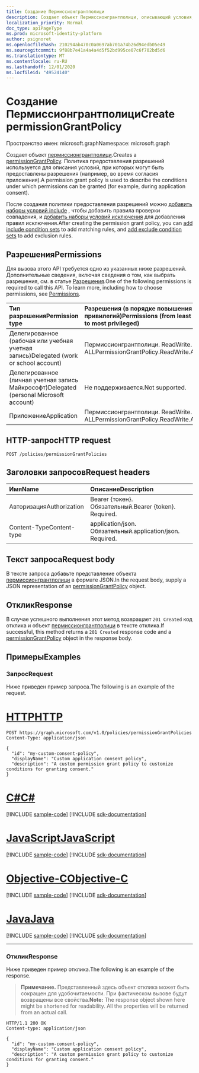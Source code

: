 ```yaml
---
title: Создание Пермиссионгрантполици
description: Создает объект Пермиссионгрантполици, описывающий условия, при которых могут быть предоставлены разрешения.
localization_priority: Normal
doc_type: apiPageType
ms.prod: microsoft-identity-platform
author: psignoret
ms.openlocfilehash: 210294ab470c0a0697ab701a74b26d94edb05e49
ms.sourcegitcommit: 9f88b7e41a4a4a4d5f52bd995ce07c6f702bd5d6
ms.translationtype: MT
ms.contentlocale: ru-RU
ms.lasthandoff: 12/01/2020
ms.locfileid: "49524140"
---
```

# <a name="create-permissiongrantpolicy"></a><span data-ttu-id="b28e4-103">Создание Пермиссионгрантполици</span><span class="sxs-lookup"><span data-stu-id="b28e4-103">Create permissionGrantPolicy</span></span>

<span data-ttu-id="b28e4-104">Пространство имен: microsoft.graph</span><span class="sxs-lookup"><span data-stu-id="b28e4-104">Namespace: microsoft.graph</span></span>

<span data-ttu-id="b28e4-105">Создает объект [пермиссионгрантполици](../resources/permissiongrantpolicy.md).</span><span class="sxs-lookup"><span data-stu-id="b28e4-105">Creates a [permissionGrantPolicy](../resources/permissiongrantpolicy.md).</span></span> <span data-ttu-id="b28e4-106">Политика предоставления разрешений используется для описания условий, при которых могут быть предоставлены разрешения (например, во время согласия приложения).</span><span class="sxs-lookup"><span data-stu-id="b28e4-106">A permission grant policy is used to describe the conditions under which permissions can be granted (for example, during application consent).</span></span>

<span data-ttu-id="b28e4-107">После создания политики предоставления разрешений можно [добавить наборы условий include](permissiongrantpolicy-post-includes.md) , чтобы добавить правила проверки совпадения, и [добавить наборы условий исключения](permissiongrantpolicy-post-excludes.md) для добавления правил исключения.</span><span class="sxs-lookup"><span data-stu-id="b28e4-107">After creating the permission grant policy, you can [add include condition sets](permissiongrantpolicy-post-includes.md) to add matching rules, and [add exclude condition sets](permissiongrantpolicy-post-excludes.md) to add exclusion rules.</span></span>

## <a name="permissions"></a><span data-ttu-id="b28e4-108">Разрешения</span><span class="sxs-lookup"><span data-stu-id="b28e4-108">Permissions</span></span>

<span data-ttu-id="b28e4-p102">Для вызова этого API требуется одно из указанных ниже разрешений. Дополнительные сведения, включая сведения о том, как выбрать разрешения, см. в статье [Разрешения](/graph/permissions-reference).</span><span class="sxs-lookup"><span data-stu-id="b28e4-p102">One of the following permissions is required to call this API. To learn more, including how to choose permissions, see [Permissions](/graph/permissions-reference).</span></span>

|<span data-ttu-id="b28e4-111">Тип разрешения</span><span class="sxs-lookup"><span data-stu-id="b28e4-111">Permission type</span></span>      | <span data-ttu-id="b28e4-112">Разрешения (в порядке повышения привилегий)</span><span class="sxs-lookup"><span data-stu-id="b28e4-112">Permissions (from least to most privileged)</span></span>              |
|:--------------------|:---------------------------------------------------------|
|<span data-ttu-id="b28e4-113">Делегированное (рабочая или учебная учетная запись)</span><span class="sxs-lookup"><span data-stu-id="b28e4-113">Delegated (work or school account)</span></span> | <span data-ttu-id="b28e4-114">Пермиссионгрантполици. ReadWrite. ALL</span><span class="sxs-lookup"><span data-stu-id="b28e4-114">PermissionGrantPolicy.ReadWrite.All</span></span> |
|<span data-ttu-id="b28e4-115">Делегированное (личная учетная запись Майкрософт)</span><span class="sxs-lookup"><span data-stu-id="b28e4-115">Delegated (personal Microsoft account)</span></span> | <span data-ttu-id="b28e4-116">Не поддерживается.</span><span class="sxs-lookup"><span data-stu-id="b28e4-116">Not supported.</span></span>    |
|<span data-ttu-id="b28e4-117">Приложение</span><span class="sxs-lookup"><span data-stu-id="b28e4-117">Application</span></span> | <span data-ttu-id="b28e4-118">Пермиссионгрантполици. ReadWrite. ALL</span><span class="sxs-lookup"><span data-stu-id="b28e4-118">PermissionGrantPolicy.ReadWrite.All</span></span> |

## <a name="http-request"></a><span data-ttu-id="b28e4-119">HTTP-запрос</span><span class="sxs-lookup"><span data-stu-id="b28e4-119">HTTP request</span></span>

<!-- { "blockType": "ignored" } -->
```http
POST /policies/permissionGrantPolicies
```

## <a name="request-headers"></a><span data-ttu-id="b28e4-120">Заголовки запросов</span><span class="sxs-lookup"><span data-stu-id="b28e4-120">Request headers</span></span>

| <span data-ttu-id="b28e4-121">Имя</span><span class="sxs-lookup"><span data-stu-id="b28e4-121">Name</span></span>       | <span data-ttu-id="b28e4-122">Описание</span><span class="sxs-lookup"><span data-stu-id="b28e4-122">Description</span></span>|
|:-----------|:----------|
| <span data-ttu-id="b28e4-123">Авторизация</span><span class="sxs-lookup"><span data-stu-id="b28e4-123">Authorization</span></span> | <span data-ttu-id="b28e4-p103">Bearer {токен}. Обязательный.</span><span class="sxs-lookup"><span data-stu-id="b28e4-p103">Bearer {token}. Required.</span></span>  |
| <span data-ttu-id="b28e4-126">Content-Type</span><span class="sxs-lookup"><span data-stu-id="b28e4-126">Content-type</span></span> | <span data-ttu-id="b28e4-p104">application/json. Обязательный.</span><span class="sxs-lookup"><span data-stu-id="b28e4-p104">application/json. Required.</span></span> |

## <a name="request-body"></a><span data-ttu-id="b28e4-129">Текст запроса</span><span class="sxs-lookup"><span data-stu-id="b28e4-129">Request body</span></span>

<span data-ttu-id="b28e4-130">В тексте запроса добавьте представление объекта [пермиссионгрантполици](../resources/permissiongrantpolicy.md) в формате JSON.</span><span class="sxs-lookup"><span data-stu-id="b28e4-130">In the request body, supply a JSON representation of an [permissionGrantPolicy](../resources/permissiongrantpolicy.md) object.</span></span>

## <a name="response"></a><span data-ttu-id="b28e4-131">Отклик</span><span class="sxs-lookup"><span data-stu-id="b28e4-131">Response</span></span>

<span data-ttu-id="b28e4-132">В случае успешного выполнения этот метод возвращает `201 Created` код отклика и объект [пермиссионгрантполици](../resources/permissiongrantpolicy.md) в тексте отклика.</span><span class="sxs-lookup"><span data-stu-id="b28e4-132">If successful, this method returns a `201 Created` response code and a [permissionGrantPolicy](../resources/permissiongrantpolicy.md) object in the response body.</span></span>

## <a name="examples"></a><span data-ttu-id="b28e4-133">Примеры</span><span class="sxs-lookup"><span data-stu-id="b28e4-133">Examples</span></span>

### <a name="request"></a><span data-ttu-id="b28e4-134">Запрос</span><span class="sxs-lookup"><span data-stu-id="b28e4-134">Request</span></span>

<span data-ttu-id="b28e4-135">Ниже приведен пример запроса.</span><span class="sxs-lookup"><span data-stu-id="b28e4-135">The following is an example of the request.</span></span>


# <a name="http"></a>[<span data-ttu-id="b28e4-136">HTTP</span><span class="sxs-lookup"><span data-stu-id="b28e4-136">HTTP</span></span>](#tab/http)
<!-- {
  "blockType": "request",
  "truncated": true,
  "name": "create_permissiongrantpolicy"
}-->

```http
POST https://graph.microsoft.com/v1.0/policies/permissionGrantPolicies
Content-Type: application/json

{
  "id": "my-custom-consent-policy",
  "displayName": "Custom application consent policy",
  "description": "A custom permission grant policy to customize conditions for granting consent."
}
```
# <a name="c"></a>[<span data-ttu-id="b28e4-137">C#</span><span class="sxs-lookup"><span data-stu-id="b28e4-137">C#</span></span>](#tab/csharp)
[!INCLUDE [sample-code](../includes/snippets/csharp/create-permissiongrantpolicy-csharp-snippets.md)]
[!INCLUDE [sdk-documentation](../includes/snippets/snippets-sdk-documentation-link.md)]

# <a name="javascript"></a>[<span data-ttu-id="b28e4-138">JavaScript</span><span class="sxs-lookup"><span data-stu-id="b28e4-138">JavaScript</span></span>](#tab/javascript)
[!INCLUDE [sample-code](../includes/snippets/javascript/create-permissiongrantpolicy-javascript-snippets.md)]
[!INCLUDE [sdk-documentation](../includes/snippets/snippets-sdk-documentation-link.md)]

# <a name="objective-c"></a>[<span data-ttu-id="b28e4-139">Objective-C</span><span class="sxs-lookup"><span data-stu-id="b28e4-139">Objective-C</span></span>](#tab/objc)
[!INCLUDE [sample-code](../includes/snippets/objc/create-permissiongrantpolicy-objc-snippets.md)]
[!INCLUDE [sdk-documentation](../includes/snippets/snippets-sdk-documentation-link.md)]

# <a name="java"></a>[<span data-ttu-id="b28e4-140">Java</span><span class="sxs-lookup"><span data-stu-id="b28e4-140">Java</span></span>](#tab/java)
[!INCLUDE [sample-code](../includes/snippets/java/create-permissiongrantpolicy-java-snippets.md)]
[!INCLUDE [sdk-documentation](../includes/snippets/snippets-sdk-documentation-link.md)]

---


### <a name="response"></a><span data-ttu-id="b28e4-141">Отклик</span><span class="sxs-lookup"><span data-stu-id="b28e4-141">Response</span></span>

<span data-ttu-id="b28e4-142">Ниже приведен пример отклика.</span><span class="sxs-lookup"><span data-stu-id="b28e4-142">The following is an example of the response.</span></span>

> <span data-ttu-id="b28e4-p105">**Примечание.** Представленный здесь объект отклика может быть сокращен для удобочитаемости. При фактическом вызове будут возвращены все свойства.</span><span class="sxs-lookup"><span data-stu-id="b28e4-p105">**Note:** The response object shown here might be shortened for readability. All the properties will be returned from an actual call.</span></span>

<!-- {
  "blockType": "response",
  "truncated": true,
  "@odata.type": "microsoft.graph.permissionGrantPolicy"
} -->

```http
HTTP/1.1 200 OK
Content-type: application/json

{
  "id": "my-custom-consent-policy",
  "displayName": "Custom application consent policy",
  "description": "A custom permission grant policy to customize conditions for granting consent."
}
```

